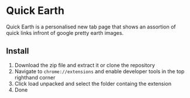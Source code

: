 # Quick Earth

Quick Earth is a personalised new tab page that shows an assortion of quick links infront of google pretty earth images.

## Install
1. Download the zip file and extract it or clone the repository
2. Navigate to `chrome://extensions` and enable developer tools in the top righthand corner
3. Click load unpacked and select the folder containg the extension
4. Done
